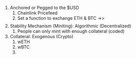 1. Anchored or Pegged to the $USD
   1. Chainlink Pricefeed
   2. Set a function to exchange ETH & BTC ->> $$$$
2. Stability Mechanism (Miniting): Algorithmic (Decentralized)
   1. People can only mint with enough collateral (coded)
3. Collateral: Exogenous (Crypto)
   1. wETH
   2. wBTC
   3. 